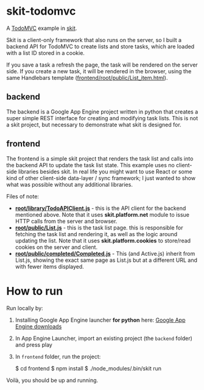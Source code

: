 # skit-todomvc

A <a href="http://todomvc.com/">TodoMVC</a> example in <a href="http://skitjs.com/">skit</a>.

Skit is a client-only framework that also runs on the server, so I built a backend API for TodoMVC to create lists and store tasks, which are loaded with a list ID stored in a cookie.

If you save a task a refresh the page, the task will be rendered on the server side. If you create a new task, it will be rendered in the browser, using the same Handlebars template (<a href="https://github.com/taylorhughes/skit-todomvc/blob/master/frontend/root/public/List_item.html">frontend/root/public/List_item.html</a>).

## backend

The backend is a Google App Engine project written in python that creates a super simple REST interface for creating and modifying task lists. This is not a skit project, but necessary to demonstrate what skit is designed for.

## frontend

The frontend is a simple skit project that renders the task list and calls into the backend API to update the task list state. This example uses no client-side libraries besides skit. In real life you might want to use React or some kind of other client-side data-layer / sync framework; I just wanted to show what was possible without any additional libraries.

Files of note:

* <a href="https://github.com/taylorhughes/skit-todomvc/blob/master/frontend/root/library/TodoAPIClient.js">__root/library/TodoAPIClient.js__</a> - this is the API client for the backend mentioned above. Note that it uses __skit.platform.net__ module to issue HTTP calls from the server and browser.
* <a href="https://github.com/taylorhughes/skit-todomvc/blob/master/frontend/root/public/List.js">__root/public/List.js__</a> - this is the task list page. this is responsible for fetching the task list and rendering it, as well as the logic around updating the list. Note that it uses __skit.platform.cookies__ to store/read cookies on the server and client.
* <a href="https://github.com/taylorhughes/skit-todomvc/blob/master/frontend/root/public/completed/Completed.js">__root/public/completed/Completed.js__</a> - This (and Active.js) inherit from List.js, showing the exact same page as List.js but at a different URL and with fewer items displayed.
 
# How to run

Run locally by:

1. Installing Google App Engine launcher __for python__ here: <a href="https://cloud.google.com/appengine/downloads">Google App Engine downloads</a>
2. In App Engine Launcher, import an existing project (the <code>backend</code> folder) and press play
3. In <code>frontend</code> folder, run the project:

    $ cd frontend
    $ npm install
    $ ./node_modules/.bin/skit run

Voilà, you should be up and running.


